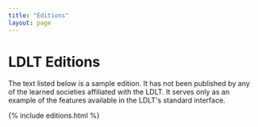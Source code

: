 ```yaml
---
title: "Editions"
layout: page
---
```


# LDLT Editions

The text listed below is a sample edition. It has not been published by any of the learned societies affiliated with the LDLT. It serves only as an example of the features available in the LDLT's standard interface.

{% include editions.html %}
